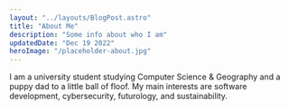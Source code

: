 ```yaml
---
layout: "../layouts/BlogPost.astro"
title: "About Me"
description: "Some info about who I am"
updatedDate: "Dec 19 2022"
heroImage: "/placeholder-about.jpg"
---
```


I am a university student studying Computer Science & Geography and a puppy dad to a little ball of floof. My main interests are software development, cybersecurity, futurology, and sustainability.
